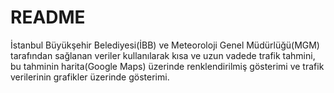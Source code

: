 # README

İstanbul Büyükşehir Belediyesi(İBB) ve Meteoroloji Genel Müdürlüğü(MGM) tarafından sağlanan veriler kullanılarak kısa ve uzun vadede trafik tahmini, bu tahminin harita(Google Maps) üzerinde renklendirilmiş gösterimi ve trafik verilerinin grafikler üzerinde gösterimi.

